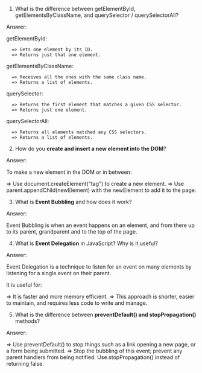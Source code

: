 1. What is the difference between getElementById, getElementsByClassName, and querySelector / querySelectorAll?

Answer: 

getElementById:

      => Gets one element by its ID.
      => Returns just that one element.

getElementsByClassName:

      => Receives all the ones with the same class name.
      => Returns a list of elements.

querySelector:

      => Returns the first element that matches a given CSS selector.
      => Returns just one element.

querySelectorAll:

      => Returns all elements matched any CSS selectors.
      => Returns a list of elements.


2. How do you **create and insert a new element into the DOM**?

Answer: 

To make a new element in the DOM or in between:

=> Use document.createElement("tag") to create a new element.
=> Use parent.appendChild(newElement) with the newElement to add it to the page.


3. What is **Event Bubbling** and how does it work?

Answer: 

Event Bubbling is when an event happens on an element, and from there up to its parent, grandparent and to the top of the page.


4. What is **Event Delegation** in JavaScript? Why is it useful?

Answer: 

Event Delegation is a technique to listen for an event on many elements by listening for a single event on their parent.

It is useful for:

=> It is faster and more memory efficient.
=> This approach is shorter, easier to maintain, and requires less code to write and manage.


5. What is the difference between **preventDefault() and stopPropagation()** methods?

Answer:

=> Use preventDefault() to stop things such as a link opening a new page, or a form being submitted.
=> Stop the bubbling of this event; prevent any parent handlers from being notified. Use.stopPropagation() instead of returning false.